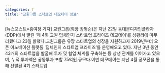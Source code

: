 ```yaml
---
categories: f
title: "교원그룹 스타트업 데모데이 성료"
---
```

[뉴스포스트=홍여정 기자] 교원그룹(회장 장평순)은 지난 22일 동대문디자인플라자(DDP)에서 열린 ‘제 4회 교원 딥체인지 스타트업 프라이즈 데모데이’를 성황리에 마무리했다고 23일 밝혔다.교원그룹은 유망 스타트업의 성장을 지원하고자 2019년부터 오픈 이노베이션 플랫폼 ‘딥체인지 스타트업 프라이즈’를 운영해오고 있다. 지난 3년 동안 43개의 스타트업을 발굴해 투자 및 협업 체계를 구축하는 등 상생 관계를 이어가고 있으며, 누적 투자액은 공동투자 포함 75억원 규모다.이번 데모데이는 지난 4월 공모전을 통해 선발된 4기 스타트업